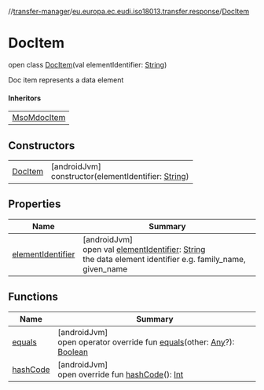 //[transfer-manager](../../../index.md)/[eu.europa.ec.eudi.iso18013.transfer.response](../index.md)/[DocItem](index.md)

# DocItem

open class [DocItem](index.md)(val
elementIdentifier: [String](https://kotlinlang.org/api/latest/jvm/stdlib/kotlin/-string/index.html))

Doc item represents a data element

#### Inheritors

|                                                                                                  |
|--------------------------------------------------------------------------------------------------|
| [MsoMdocItem](../../eu.europa.ec.eudi.iso18013.transfer.response.device/-mso-mdoc-item/index.md) |

## Constructors

|                         |                                                                                                                                  |
|-------------------------|----------------------------------------------------------------------------------------------------------------------------------|
| [DocItem](-doc-item.md) | [androidJvm]<br>constructor(elementIdentifier: [String](https://kotlinlang.org/api/latest/jvm/stdlib/kotlin/-string/index.html)) |

## Properties

| Name                                       | Summary                                                                                                                                                                                                           |
|--------------------------------------------|-------------------------------------------------------------------------------------------------------------------------------------------------------------------------------------------------------------------|
| [elementIdentifier](element-identifier.md) | [androidJvm]<br>open val [elementIdentifier](element-identifier.md): [String](https://kotlinlang.org/api/latest/jvm/stdlib/kotlin/-string/index.html)<br>the data element identifier e.g. family_name, given_name |

## Functions

| Name                     | Summary                                                                                                                                                                                                                                |
|--------------------------|----------------------------------------------------------------------------------------------------------------------------------------------------------------------------------------------------------------------------------------|
| [equals](equals.md)      | [androidJvm]<br>open operator override fun [equals](equals.md)(other: [Any](https://kotlinlang.org/api/latest/jvm/stdlib/kotlin/-any/index.html)?): [Boolean](https://kotlinlang.org/api/latest/jvm/stdlib/kotlin/-boolean/index.html) |
| [hashCode](hash-code.md) | [androidJvm]<br>open override fun [hashCode](hash-code.md)(): [Int](https://kotlinlang.org/api/latest/jvm/stdlib/kotlin/-int/index.html)                                                                                               |
